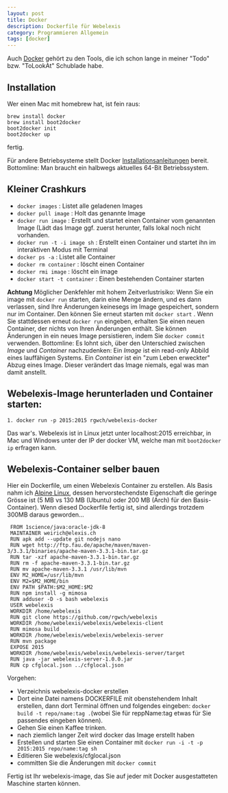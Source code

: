 ```yaml
---
layout: post
title: Docker
description: Dockerfile für Webelexis
category: Programmieren Allgemein
tags: [docker]
---
```


Auch [Docker](https://www.docker.com) gehört zu den Tools, die ich schon lange in meiner "Todo" bzw. "ToLookAt" Schublade habe.

## Installation

Wer einen Mac mit homebrew hat, ist fein raus:

    brew install docker
    brew install boot2docker
    boot2docker init
    boot2docker up
    
fertig.

Für andere Betriebsysteme stellt Docker [Installationsanleitungen](https://docs.docker.com/installation/#installation) bereit.
Bottomline: Man braucht ein halbwegs aktuelles 64-Bit Betriebssystem.

## Kleiner Crashkurs

* `docker images`             : Listet alle geladenen Images
* `docker pull image`         : Holt das genannte Image
* `docker run image`          : Erstellt und startet einen Container vom genannten Image (Lädt das Image ggf. zuerst herunter, falls lokal noch
nicht vorhanden. 
* `docker run -t -i image sh` : Erstellt einen Container und startet ihn im interaktiven Modus mit Terminal
* `docker ps -a`              : Listet alle Container
* `docker rm container`       : löscht einen Container
* `docker rmi image`          : löscht ein image
* `docker start -t container` : Einen bestehenden Container starten

**Achtung** Möglicher Denkfehler mit hohem Zeitverlustrisiko: Wenn Sie ein image mit `docker run` starten, darin eine Menge ändern,
und es dann verlassen, sind Ihre
Änderungen keinesegs im Image gespeichert, sondern nur im Container. Den können Sie erneut starten mit `docker start` . Wenn
Sie stattdessen erneut `docker run` eingeben, erhalten Sie einen neuen Container, der nichts von Ihren Änderungen enthält. 
Sie können Änderungen in ein neues Image persistieren, indem Sie `docker commit` verwenden. Bottomline: Es lohnt sich,
über den Unterschied zwischen *Image* und *Container* nachzudenken: Ein *Image* ist ein read-only Abbild eines lauffähigen Systems.
Ein *Container* ist ein "zum Leben erweckter" Abzug eines Image. Dieser verändert das Image niemals, egal was man damit anstellt.


## Webelexis-Image herunterladen und Container starten:

    1. docker run -p 2015:2015 rgwch/webelexis-docker

Das war's. Webelexis ist in Linux jetzt unter localhost:2015 erreichbar, in Mac und Windows 
unter der IP der docker VM, welche man mit `boot2docker ip` erfragen kann.

## Webelexis-Container selber bauen

Hier ein Dockerfile, um einen Webelexis Container zu erstellen. Als Basis nahm ich [Alpine Linux](http://alpinelinux.org), dessen 
hervorstechendste Eigenschaft die geringe Grösse ist (5 MB vs 130 MB (Ubuntu) oder 200 MB (Arch) für den Basis-Container).
Wenn diesed Dockerfile fertig ist, sind allerdings trotzdem 300MB daraus geworden...


     FROM 1science/java:oracle-jdk-8
     MAINTAINER weirich@elexis.ch
     RUN apk add --update git nodejs nano
     RUN wget http://ftp.fau.de/apache/maven/maven-3/3.3.1/binaries/apache-maven-3.3.1-bin.tar.gz
     RUN tar -xzf apache-maven-3.3.1-bin.tar.gz
     RUN rm -f apache-maven-3.3.1-bin.tar.gz
     RUN mv apache-maven-3.3.1 /usr/lib/mvn
     ENV M2_HOME=/usr/lib/mvn
     ENV M2=$M2_HOME/bin
     ENV PATH $PATH:$M2_HOME:$M2
     RUN npm install -g mimosa
     RUN adduser -D -s bash webelexis
     USER webelexis
     WORKDIR /home/webelexis
     RUN git clone https://github.com/rgwch/webelexis
     WORKDIR /home/webelexis/webelexis/webelexis-client
     RUN mimosa build
     WORKDIR /home/webelexis/webelexis/webelexis-server
     RUN mvn package
     EXPOSE 2015
     WORKDIR /home/webelexis/webelexis/webelexis-server/target
     RUN java -jar webelexis-server-1.0.0.jar
     RUN cp cfglocal.json ../cfglocal.json
     

Vorgehen:

* Verzeichnis webelexis-docker erstellen
* Dort eine Datei namens DOCKERFILE mit obenstehendem Inhalt erstellen, dann dort Terminal öffnen und folgendes eingeben:
 `docker build -t repo/name:tag .`(wobei Sie für reppName:tag etwas für Sie passendes eingeben können).
* Gehen Sie einen Kaffee trinken.
* nach ziemlich langer Zeit wird docker das Image erstellt haben
* Erstellen und starten Sie einen Container mit `docker run -i -t -p 2015:2015 repo/name:tag sh`
* Editieren Sie webelexis/cfglocal.json
* committen Sie die Änderungen mit `docker commit`

Fertig ist Ihr webelexis-image, das Sie auf jeder mit Docker ausgestatteten Maschine starten können.


    